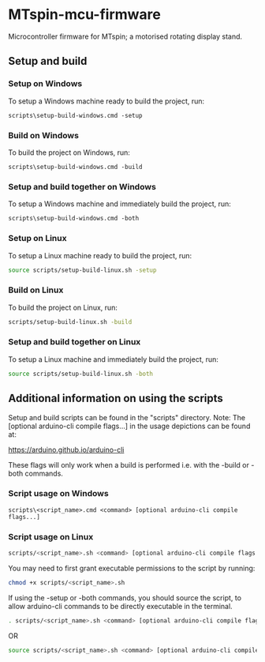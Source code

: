 # MTspin-mcu-firmware

Microcontroller firmware for MTspin; a motorised rotating display stand.

## Setup and build

### Setup on Windows

To setup a Windows machine ready to build the project, run:

``` shell
scripts\setup-build-windows.cmd -setup
```

### Build on Windows

To build the project on Windows, run:

``` shell
scripts\setup-build-windows.cmd -build
```

### Setup and build together on Windows

To setup a Windows machine and immediately build the project, run:

``` shell
scripts\setup-build-windows.cmd -both
```

### Setup on Linux

To setup a Linux machine ready to build the project, run:

``` bash
source scripts/setup-build-linux.sh -setup
```

### Build on Linux

To build the project on Linux, run:

``` bash
scripts/setup-build-linux.sh -build
```

### Setup and build together on Linux

To setup a Linux machine and immediately build the project, run:

``` bash
source scripts/setup-build-linux.sh -both
```

## Additional information on using the scripts

Setup and build scripts can be found in the "scripts" directory.
Note:
The [optional arduino-cli compile flags...] in the usage depictions can be found at: 

https://arduino.github.io/arduino-cli

These flags will only work when a build is performed i.e. with the -build or -both commands.

### Script usage on Windows

``` shell
scripts\<script_name>.cmd <command> [optional arduino-cli compile flags...]
```

### Script usage on Linux

``` bash
scripts/<script_name>.sh <command> [optional arduino-cli compile flags...]
```

You may need to first grant executable permissions to the script by running:

``` bash
chmod +x scripts/<script_name>.sh
```

If using the -setup or -both commands, you should source the script, to allow arduino-cli commands to be directly executable in the terminal.

``` bash
. scripts/<script_name>.sh <command> [optional arduino-cli compile flags...]
```

OR

``` bash
source scripts/<script_name>.sh <command> [optional arduino-cli compile flags...]
```
